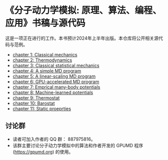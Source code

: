 # 《分子动力学模拟: 原理、算法、编程、应用》书稿与源代码

这是一项正在进行的工作。本书预计2024年上半年出版。本仓库将公开相关源代码与范例。

- [chapter 1: Classical mechanics](chapter-01-classical_mechanics/readme.md)
- [chapter 2: Thermodynamics](chapter-01-thermodynamics/readme.md)
- [chapter 3: Classical statistical mechanics](chapter-01-classical_statistical_mechanics/readme.md)
- [chapter 4: A simple MD program](chapter-04-simple_md/readme.md)
- [chapter 5: A linear-scaling MD program](chapter-05-linear_md/readme.md)
- [chapter 6: GPU-accelerated MD program](chapter-06-gpumd/readme.md)
- [chapter 7: Emprical many-body potentials](chapter-07-empirical_potentials/readme.md)
- [chapter 8: Machine-learned potentials](chapter-08-machine_learned_potentials/readme.md)
- [chapter 9: Thermostat](chapter-09-thermostat/readme.md)
- [chapter 10: Barostat](chapter-10-barostat/readme.md)
- [chapter 11: Static proeprties](chapter-11-static_properties/readme.md)

## 讨论群
* 读者可加入作者的 QQ 群： 887975816。
* 该群主要讨论分子动力学模拟中的算法和作者开发的 GPUMD 程序 (https://gpumd.org) 的使用。

